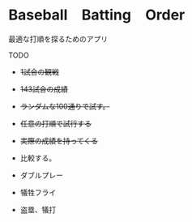 # Baseball　Batting　Order

最適な打順を探るためのアプリ

TODO

- ~~1試合の観戦~~
- ~~143試合の成績~~
- ~~ランダムな100通りで試す。~~
- ~~任意の打順で試行する~~
- ~~実際の成績を持ってくる~~
- 比較する。

- ダブルプレー
- 犠牲フライ
- 盗塁、犠打
